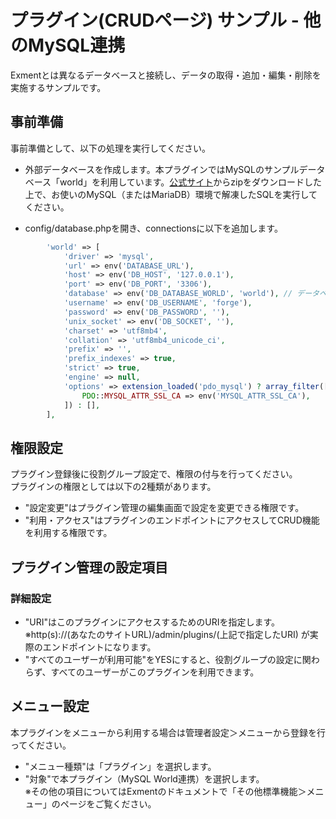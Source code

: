 # プラグイン(CRUDページ) サンプル - 他のMySQL連携
Exmentとは異なるデータベースと接続し、データの取得・追加・編集・削除を実施するサンプルです。

## 事前準備
事前準備として、以下の処理を実行してください。
- 外部データベースを作成します。本プラグインではMySQLのサンプルデータベース「world」を利用しています。[公式サイト](https://dev.mysql.com/doc/index-other.html)からzipをダウンロードした上で、お使いのMySQL（またはMariaDB）環境で解凍したSQLを実行してください。  

- config/database.phpを開き、connectionsに以下を追加します。

``` php
        'world' => [
            'driver' => 'mysql',
            'url' => env('DATABASE_URL'),
            'host' => env('DB_HOST', '127.0.0.1'),
            'port' => env('DB_PORT', '3306'),
            'database' => env('DB_DATABASE_WORLD', 'world'), // データベース名を変更する場合、こちらを修正
            'username' => env('DB_USERNAME', 'forge'),
            'password' => env('DB_PASSWORD', ''),
            'unix_socket' => env('DB_SOCKET', ''),
            'charset' => 'utf8mb4',
            'collation' => 'utf8mb4_unicode_ci',
            'prefix' => '',
            'prefix_indexes' => true,
            'strict' => true,
            'engine' => null,
            'options' => extension_loaded('pdo_mysql') ? array_filter([
                PDO::MYSQL_ATTR_SSL_CA => env('MYSQL_ATTR_SSL_CA'),
            ]) : [],
        ],
```

## 権限設定
プラグイン登録後に役割グループ設定で、権限の付与を行ってください。  
プラグインの権限としては以下の2種類があります。  
- "設定変更"はプラグイン管理の編集画面で設定を変更できる権限です。  
- "利用・アクセス"はプラグインのエンドポイントにアクセスしてCRUD機能を利用する権限です。  

## プラグイン管理の設定項目
### 詳細設定
- "URI"はこのプラグインにアクセスするためのURIを指定します。  
※http(s)://(あなたのサイトURL)/admin/plugins/(上記で指定したURI) が実際のエンドポイントになります。  
- "すべてのユーザーが利用可能"をYESにすると、役割グループの設定に関わらず、すべてのユーザーがこのプラグインを利用できます。  

## メニュー設定
本プラグインをメニューから利用する場合は管理者設定＞メニューから登録を行ってください。  
- "メニュー種類"は「プラグイン」を選択します。  
- "対象"で本プラグイン（MySQL World連携）を選択します。  
※その他の項目についてはExmentのドキュメントで「その他標準機能＞メニュー」のページをご覧ください。  
